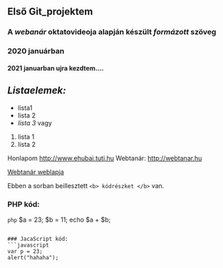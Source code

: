 ## Első Git_projektem

### A *webanár* oktatovideoja  alapján készült _formázott_ szöveg
### 2020 januárban
#### 2021 januarban **ujra kezdtem....**

## *Listaelemek:*
- lista1
- lista 2
- *lista 3*
          vagy        
 1. lista 1
 2. lista 2

Honlapom  http://www.ehubai.tuti.hu
Webtanár: http://webtanar.hu

[Webtanár weblapja](http://webtanar.hu)



Ebben a sorban beillesztett `<b> kódrészket </b>` van.

### PHP kód:
`php`
$a = 23;
$b = 11;
echo $a + $b;
```

### JacaScript kód:
```javascript
var p = 23;
alert("hahaha");



